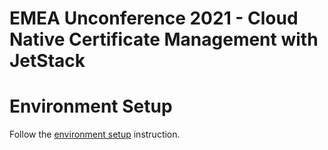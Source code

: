 # EMEA Unconference 2021 - Cloud Native Certificate Management with JetStack

# Environment Setup

Follow the [environment setup](env/README.md) instruction.
